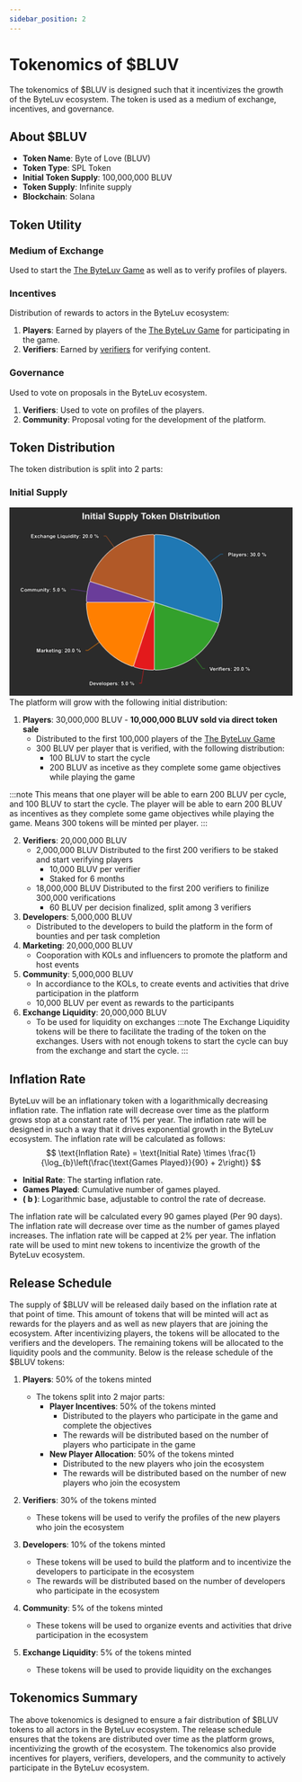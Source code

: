 ```yaml
---
sidebar_position: 2
---
```


# Tokenomics of $BLUV
The tokenomics of $BLUV is designed such that it incentivizes the growth of the ByteLuv ecosystem. The token is used as a medium of exchange, incentives, and governance.

## About $BLUV
- **Token Name**: Byte of Love (BLUV)
- **Token Type**: SPL Token
- **Initial Token Supply**: 100,000,000 BLUV
- **Token Supply**: Infinite supply
- **Blockchain**: Solana

## Token Utility

### Medium of Exchange
Used to start the [The ByteLuv Game](../byteLuv-tutorial/byteluv-game.md#the-byteluv-game) as well as to verify profiles of players.

### Incentives
Distribution of rewards to actors in the ByteLuv ecosystem:
1. **Players**: Earned by players of the [The ByteLuv Game](../byteLuv-tutorial/byteluv-game.md#the-byteluv-game) for participating in the game.
2. **Verifiers**: Earned by [verifiers](../earn-bluv/profile-verifiers.md#profile-verifiers) for verifying content.

### Governance
Used to vote on proposals in the ByteLuv ecosystem.
1. **Verifiers**: Used to vote on profiles of the players.
2. **Community**: Proposal voting for the development of the platform.

## Token Distribution
The token distribution is split into 2 parts:

### Initial Supply
![Initial Supply Distribution](./charts/static/initial-token-distribution.png)
The platform will grow with the following initial distribution:
1. **Players**: 30,000,000 BLUV - **10,000,000 BLUV sold via direct token sale**
    - Distributed to the first 100,000 players of the [The ByteLuv Game](../byteLuv-tutorial/byteluv-game.md#the-byteluv-game)
    - 300 BLUV per player that is verified, with the following distribution:
        - 100 BLUV to start the cycle
        - 200 BLUV as incetive as they complete some game objectives while playing the game

:::note
This means that one player will be able to earn 200 BLUV per cycle, and 100 BLUV to start the cycle. The player will be able to earn 200 BLUV as incentives as they complete some game objectives while playing the game. Means 300 tokens will be minted per player.
:::

2. **Verifiers**: 20,000,000 BLUV
    - 2,000,000 BLUV Distributed to the first 200 verifiers to be staked and start verifying players
        - 10,000 BLUV per verifier
        - Staked for 6 months
    - 18,000,000 BLUV Distributed to the first 200 verifiers to finilize 300,000 verifications
        - 60 BLUV per decision finalized, split among 3 verifiers
3. **Developers**: 5,000,000 BLUV
    - Distributed to the developers to build the platform in the form of bounties and per task completion
4. **Marketing**: 20,000,000 BLUV
    - Cooporation with KOLs and influencers to promote the platform and host events
5. **Community**: 5,000,000 BLUV
    - In accordiance to the KOLs, to create events and activities that drive participation in the platform
    - 10,000 BLUV per event as rewards to the participants
6. **Exchange Liquidity**: 20,000,000 BLUV
    - To be used for liquidity on exchanges
:::note
The Exchange Liquidity tokens will be there to facilitate the trading of the token on the exchanges. Users with not enough tokens to start the cycle can buy from the exchange and start the cycle.
:::

## Inflation Rate
ByteLuv will be an inflationary token with a logarithmically decreasing inflation rate. The inflation rate will decrease over time as the platform grows stop at a constant rate of 1% per year. The inflation rate will be designed in such a way that it drives exponential growth in the ByteLuv ecosystem. The inflation rate will be calculated as follows:
$$
\text{Inflation Rate} = \text{Initial Rate} \times \frac{1}{\log_{b}\left(\frac{\text{Games Played}}{90} + 2\right)}
$$

- **Initial Rate**: The starting inflation rate.
- **Games Played**: Cumulative number of games played.
- **\( b \)**: Logarithmic base, adjustable to control the rate of decrease.

The inflation rate will be calculated every 90 games played (Per 90 days). The inflation rate will decrease over time as the number of games played increases. The inflation rate will be capped at 2% per year.  The inflation rate will be used to mint new tokens to incentivize the growth of the ByteLuv ecosystem.

## Release Schedule
<!-- ![Release Schedule](./charts/static/bluv-release-schedule.png) -->

The supply of \$BLUV will be released daily based on the inflation rate at that point of time. This amount of tokens that will be minted will act as rewards for the players and as well as new players that are joining the ecosystem. After incentivizing players, the tokens will be allocated to the verifiers and the developers. The remaining tokens will be allocated to the liquidity pools and the community. Below is the release schedule of the \$BLUV tokens:

1. **Players**: 50% of the tokens minted
    - The tokens split into 2 major parts:
        - **Player Incentives**: 50% of the tokens minted
            - Distributed to the players who participate in the game and complete the objectives
            - The rewards will be distributed based on the number of players who participate in the game
        - **New Player Allocation**: 50% of the tokens minted
            - Distributed to the new players who join the ecosystem
            - The rewards will be distributed based on the number of new players who join the ecosystem

2. **Verifiers**: 30% of the tokens minted
    - These tokens will be used to verify the profiles of the new players who join the ecosystem

3. **Developers**: 10% of the tokens minted
    - These tokens will be used to build the platform and to incentivize the developers to participate in the ecosystem
    - The rewards will be distributed based on the number of developers who participate in the ecosystem

4. **Community**: 5% of the tokens minted
    - These tokens will be used to organize events and activities that drive participation in the ecosystem

5. **Exchange Liquidity**: 5% of the tokens minted
    - These tokens will be used to provide liquidity on the exchanges


<!-- 1. **Players**:
    This tokens will be distibuted to the first few users in a slow release schedule, release schedule is as follows:
    - **Total Allocation for Players**: 495,000,000 BLUV
    - **Release Mechanism**: 
        In the initial supply, there will be 2,000,000 BLUV distrubuted to 2,000 players to start the first cycle. The remaining 495,000,000 BLUV will be released to the players in the following manner:
        - **Player Waiting List Allocation**: 200,000,000 BLUV
            To be in the waiting list means that one will be able to buy 1,000 BLUV to start the cycle when the next set of players are added to the ecosystem.
            - The launch date of the waiting list will be announced.
            - Everyone in the waiting list will be able to buy 1,000 BLUV at the price of 500 BLUV.
        - **Player Incentives**: 100,000,000 BLUV
            This serves as rewards for users who participate in the first 100 cycles.
            - Each cycle this reward will be distributed equally to people who participate in the cycle and [freeze](../byteLuv-tutorial/terminologies-of-byteluv.md#freeze) more than 800 BLUV.
        - **Community Pool**: 195,000,000 BLUV
            This reserve will be used to build the community on various platforms and used to incentivise the community to participate in the ByteLuv ecosystem.


2. **Verifiers**:
    This set of tokens will be the rewards for verifiers in the ByteLuv ecosystem, release schedule is as follows:
    - **Total Allocation for Verifiers**: 2,970,000,000 BLUV
    - **Release Mechanism**: 
        In the initial supply, there will be 2,000,000 BLUV distrubuted to 200 verifiers to start verifying the first 2,000 players. The remaining 2,970,000,000 BLUV will be released to the verifiers in the following manner:
        - **Verifying incentives**
            - 1,000 BLUV will be used to verify each player.
            - Each verifier will receive BLUV tokens based on the number of players verified.
            - Rewards will be decreased every 2 cycles by 5%, stopping at 200 BLUV per player verified.
        - The tokens will be released on TGE and will be distributed to the verifiers based on the number of players verified.

3. **Reserve**:
    - **Total Allocation for Reserve**: 2,970,000,000 BLUV
    - **Release Mechanism**: 
        In the initial supply, there will be 45,000,000 BLUV reserved for the first set of players, verifiers, developers, and the community. The remaining 2,970,000,000 BLUV will be released to the reserve in the following manner:
        - **Reserve Allocation**
            - **Verifier Reserve Allocation**: 180,000,000 BLUV
                - Reserved for 1800 verifiers to stake and start verifying players.
            - **Player Reserve Allocation**: 2,790,000,000 BLUV
                - Reserved for the players to buy and start the cycle.
                - Weekly release of 10,000,000 BLUV.
            
4. **Developers**:
    - **Total Allocation for Developers**: 990,000,000 BLUV
    - **Release Mechanism**: 
        In the initial supply, there will be 200,000 BLUV reserved for the developers to build the platform. The remaining 990,000,000 BLUV will be released to the developers in the following manner:
        - **Developer Allocation**
            - **Build Allocation**: 200,000,000 BLUV
                - Reserved for the developers to continue building the platform.
                - Quarterly release of 50,000,000 BLUV.
            - **Developer Incentives**: 790,000,000 BLUV
                - Incentives for the developers to participate in the ByteLuv ecosystem.
                - Weekly release of 5,000,000 BLUV.

5. **Community**:
    - **Total Allocation for Community**: 1,485,000,000 BLUV
    - **Release Mechanism**: 
        In the initial supply, there will be 800,000 BLUV reserved for the community. The remaining 1,485,000,000 BLUV will be released to the community in the following manner:
        - **Community Allocation**
            - **Treasury Allocation**: 485,000,000 BLUV
                - Reserved for the community to continue building the platform, released across 5 years.
            - **Community Incentives**: 1,000,000,000 BLUV
                - Incentives for the community to participate in the ByteLuv ecosystem.
                - Released weekly in batches of 1,000,000 BLUV.
                - The release will be done in batches of 1,000,000 BLUV per week until the total allocation is exhausted.

6. **Direct Token Sale Platform**:
    - **Total Allocation for Direct Token Sale Platform**: 990,000,000 BLUV
    - **Release Mechanism**: 
        In the initial supply, there will be 50,000,000 BLUV reserved for the direct token sale. The remaining 990,000,000 BLUV will be released to the liquidity pools in the following manner:
        - **Direct Token Sale Allocation**
            - **Direct Token Sale Allocation**: 50,000,000 BLUV
                - Reserved for the direct token sale.
            - **Public Sale Allocation**: 940,000,000 BLUV
                - Reserved for the public sale.
                - Released weekly in batches of 1,000,000 BLUV.
                - The release will be done in batches of 1,000,000 BLUV per week until the total allocation is exhausted. -->

## Tokenomics Summary
The above tokenomics is designed to ensure a fair distribution of $BLUV tokens to all actors in the ByteLuv ecosystem. The release schedule ensures that the tokens are distributed over time as the platform grows, incentivizing the growth of the ecosystem. The tokenomics also provide incentives for players, verifiers, developers, and the community to actively participate in the ByteLuv ecosystem.

